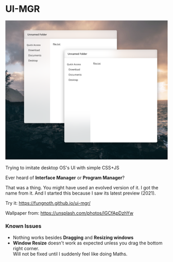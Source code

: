 # UI-MGR

![Screenshot of the first commit](docs/screenshot.png)

Trying to imitate desktop OS's UI with simple CSS+JS

Ever heard of **Interface Manager** or **Program Manager**? 

That was a thing. You might have used an evolved version of it. I got the name from it. And I started this because I saw its latest preview (2021).

Try it: https://fungnoth.github.io/ui-mgr/

Wallpaper from: https://unsplash.com/photos/lGCfApDzhYw


### Known Issues

- Nothing works besides **Dragging** and **Resizing windows**
- **Window Resize** doesn't work as expected unless you drag the bottom right corner. <br>
Will not be fixed until I suddenly feel like doing Maths. 